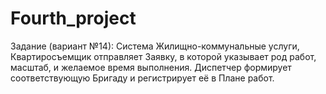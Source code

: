 # Fourth_project
Задание (вариант №14): 
  Система Жилищно-коммунальные услуги, Квартиросъемщик отправляет Заявку, в которой указывает род работ, масштаб,
  и желаемое время выполнения. Диспетчер формирует соответствующую Бригаду и регистрирует её в Плане работ.
